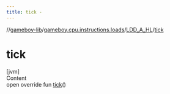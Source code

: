 ```yaml
---
title: tick -
---
```

//[gameboy-lib](../../index.md)/[gameboy.cpu.instructions.loads](../index.md)/[LDD_A_HL](index.md)/[tick](tick.md)



# tick  
[jvm]  
Content  
open override fun [tick](tick.md)()  



